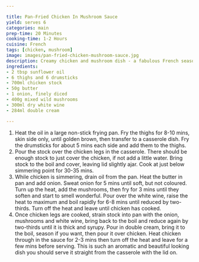 ```yaml
---

title: Pan-Fried Chicken In Mushroom Sauce
yield: serves 6
categories: main
prep-time: 20 Minutes
cooking-time: 1-2 Hours
cuisine: French
tags: [chicken, mushroom]
image: images/pan-fried-chicken-mushroom-sauce.jpg
description: Creamy chicken and mushroom dish - a fabulous French seasonal recipe.
ingredients:
- 2 tbsp sunflower oil
- 6 thighs and 6 drumsticks
- 700ml chicken stock
- 50g butter
- 1 onion, finely diced
- 400g mixed wild mushrooms
- 300ml dry white wine
- 284ml double cream

---
```


1.  Heat the oil in a large non-stick frying pan. Fry the thighs for 8-10 mins, skin side only, until golden brown, then transfer to a casserole dish. Fry the drumsticks for about 5 mins each side and add them to the thighs.
2. Pour the stock over the chicken legs in the casserole. There should be enough stock to just cover the chicken, if not add a little water. Bring stock to the boil and cover, leaving lid slightly ajar. Cook at just below simmering point for 30-35 mins.
3. While chicken is simmering, drain oil from the pan. Heat the butter in pan and add onion. Sweat onion for 5 mins until soft, but not coloured. Turn up the heat, add the mushrooms, then fry for 3 mins until they soften and start to smell wonderful. Pour over the white wine, raise the heat to maximum and boil rapidly for 6-8 mins until reduced by two-thirds. Turn off the heat and leave until chicken has cooked.
4. Once chicken legs are cooked, strain stock into pan with the onion, mushrooms and white wine, bring back to the boil and reduce again by two-thirds until it is thick and syrupy. Pour in double cream, bring it to the boil, season if you want, then pour it over chicken. Heat chicken through in the sauce for 2-3 mins then turn off the heat and leave for a few mins before serving. This is such an aromatic and beautiful looking dish you should serve it straight from the casserole with the lid on.
